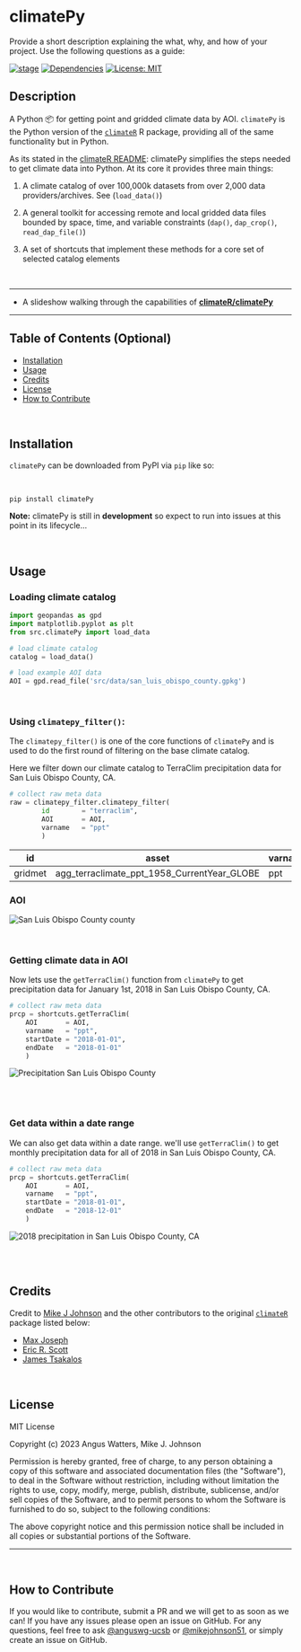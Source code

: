 # **climatePy**

Provide a short description explaining the what, why, and how of your project. Use the following questions as a guide:

<!-- badges: start -->

[![stage](https://img.shields.io/badge/stage-dev-orange)](#)
[![Dependencies](https://img.shields.io/badge/dependencies-04/12-orange?style=flat)](#)
[![License:
MIT](https://img.shields.io/badge/License-MIT-yellow.svg)](https://choosealicense.com/licenses/mit/)

<!-- badges: end -->

## Description

A Python 📦 for getting point and gridded climate data by AOI. `climatePy` is the Python version of the [`climateR`](https://github.com/mikejohnson51/climateR) R package, providing all of the same functionality but in Python.

As its stated in the [climateR README](https://github.com/mikejohnson51/climateR#climater):
climatePy simplifies the steps needed to get climate data into Python. At its core it provides three main things:

1. A climate catalog of over 100,000k datasets from over 2,000 data providers/archives. See (`load_data()`)

2. A general toolkit for accessing remote and local gridded data files bounded by space, time, and variable constraints (`dap()`, `dap_crop()`, `read_dap_file()`)

3. A set of shortcuts that implement these methods for a core set of selected catalog elements

<br>

---

- A slideshow walking through the capabilities of [**climateR/climatePy**](https://mikejohnson51.github.io/climateR-intro/#1)

---

## Table of Contents (Optional)

- [Installation](#installation)
- [Usage](#usage)
- [Credits](#credits)
- [License](#license)
- [How to Contribute](#how-to-contribute)

<br>

## Installation

`climatePy` can be downloaded from PyPI via `pip` like so:

<br>

``` 
pip install climatePy
```
**Note:** climatePy is still in **development** so expect to run into issues at this point in its lifecycle...

<br>

## Usage

### Loading climate catalog

```python
import geopandas as gpd
import matplotlib.pyplot as plt
from src.climatePy import load_data

# load climate catalog
catalog = load_data()

# load example AOI data
AOI = gpd.read_file('src/data/san_luis_obispo_county.gpkg')
```
<br>

### Using `climatepy_filter()`:

The `climatepy_filter()` is one of the core functions of `climatePy` and is used to do the first round of filtering on the base climate catalog.

Here we filter down our climate catalog to TerraClim precipitation data for San Luis Obispo County, CA.

```python
# collect raw meta data
raw = climatepy_filter.climatepy_filter(
        id        = "terraclim", 
        AOI       = AOI, 
        varname   = "ppt"
        )
```

| id  | asset | varname    |
|-------|-----|---------|
| gridmet | agg_terraclimate_ppt_1958_CurrentYear_GLOBE  | ppt   |

### AOI
![San Luis Obispo County county](assets/images/san_luis_obispo_county_polygon.png)

<br>

### Getting climate data in AOI

Now lets use the `getTerraClim()` function from `climatePy` to get precipitation data for January 1st, 2018 in San Luis Obispo County, CA.

```python
# collect raw meta data
prcp = shortcuts.getTerraClim(
    AOI       = AOI,
    varname   = "ppt",
    startDate = "2018-01-01",
    endDate   = "2018-01-01"
    )
```
![Precipitation San Luis Obispo County](assets/images/san_luis_obispo_county_ppt.png)

<br>
<br>

### Get data within a date range

We can also get data within a date range. we'll use `getTerraClim()` to get monthly precipitation data for all of 2018 in San Luis Obispo County, CA.

```python
# collect raw meta data
prcp = shortcuts.getTerraClim(
    AOI       = AOI,
    varname   = "ppt",
    startDate = "2018-01-01",
    endDate   = "2018-12-01"
    )
```
![2018 precipitation in San Luis Obispo County, CA](assets/images/slo_prcp_facet_plots.png)

<br>
<br>

## Credits

Credit to [Mike J Johnson](https://github.com/mikejohnson51) and the other contributors to the original [`climateR`](https://github.com/mikejohnson51/climateR) package listed below:
- [Max Joseph](https://github.com/mbjoseph)
- [Eric R. Scott](https://github.com/Aariq)
- [James Tsakalos](https://github.com/jamestsakalos)

<br>

## License

MIT License

Copyright (c) 2023 Angus Watters, Mike J. Johnson

Permission is hereby granted, free of charge, to any person obtaining a copy
of this software and associated documentation files (the "Software"), to deal
in the Software without restriction, including without limitation the rights
to use, copy, modify, merge, publish, distribute, sublicense, and/or sell
copies of the Software, and to permit persons to whom the Software is
furnished to do so, subject to the following conditions:

The above copyright notice and this permission notice shall be included in all
copies or substantial portions of the Software.

---

<br>

## How to Contribute
If you would like to contribute, submit a PR and we will get to as soon as we can!
If you have any issues please open an issue on GitHub. For any questions, feel free to ask [@anguswg-ucsb](https://github.com/anguswg-ucsb) or [@mikejohnson51](https://github.com/mikejohnson51), or simply create an issue on GitHub.